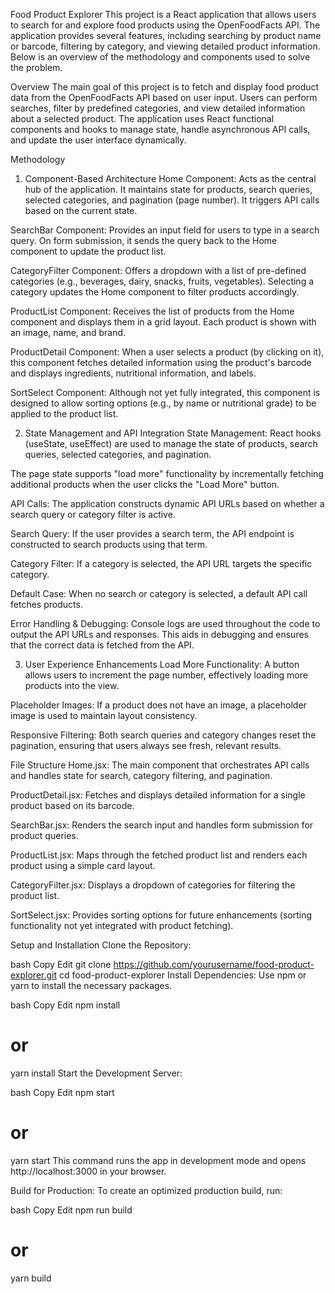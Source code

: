 Food Product Explorer
This project is a React application that allows users to search for and explore food products using the OpenFoodFacts API. The application provides several features, including searching by product name or barcode, filtering by category, and viewing detailed product information. Below is an overview of the methodology and components used to solve the problem.

Overview
The main goal of this project is to fetch and display food product data from the OpenFoodFacts API based on user input. Users can perform searches, filter by predefined categories, and view detailed information about a selected product. The application uses React functional components and hooks to manage state, handle asynchronous API calls, and update the user interface dynamically.

Methodology
1. Component-Based Architecture
Home Component:
Acts as the central hub of the application. It maintains state for products, search queries, selected categories, and pagination (page number). It triggers API calls based on the current state.

SearchBar Component:
Provides an input field for users to type in a search query. On form submission, it sends the query back to the Home component to update the product list.

CategoryFilter Component:
Offers a dropdown with a list of pre-defined categories (e.g., beverages, dairy, snacks, fruits, vegetables). Selecting a category updates the Home component to filter products accordingly.

ProductList Component:
Receives the list of products from the Home component and displays them in a grid layout. Each product is shown with an image, name, and brand.

ProductDetail Component:
When a user selects a product (by clicking on it), this component fetches detailed information using the product's barcode and displays ingredients, nutritional information, and labels.

SortSelect Component:
Although not yet fully integrated, this component is designed to allow sorting options (e.g., by name or nutritional grade) to be applied to the product list.

2. State Management and API Integration
State Management:
React hooks (useState, useEffect) are used to manage the state of products, search queries, selected categories, and pagination.

The page state supports "load more" functionality by incrementally fetching additional products when the user clicks the "Load More" button.

API Calls:
The application constructs dynamic API URLs based on whether a search query or category filter is active.

Search Query: If the user provides a search term, the API endpoint is constructed to search products using that term.

Category Filter: If a category is selected, the API URL targets the specific category.

Default Case: When no search or category is selected, a default API call fetches products.

Error Handling & Debugging:
Console logs are used throughout the code to output the API URLs and responses. This aids in debugging and ensures that the correct data is fetched from the API.

3. User Experience Enhancements
Load More Functionality:
A button allows users to increment the page number, effectively loading more products into the view.

Placeholder Images:
If a product does not have an image, a placeholder image is used to maintain layout consistency.

Responsive Filtering:
Both search queries and category changes reset the pagination, ensuring that users always see fresh, relevant results.

File Structure
Home.jsx:
The main component that orchestrates API calls and handles state for search, category filtering, and pagination.

ProductDetail.jsx:
Fetches and displays detailed information for a single product based on its barcode.

SearchBar.jsx:
Renders the search input and handles form submission for product queries.

ProductList.jsx:
Maps through the fetched product list and renders each product using a simple card layout.

CategoryFilter.jsx:
Displays a dropdown of categories for filtering the product list.

SortSelect.jsx:
Provides sorting options for future enhancements (sorting functionality not yet integrated with product fetching).

Setup and Installation
Clone the Repository:

bash
Copy
Edit
git clone https://github.com/yourusername/food-product-explorer.git
cd food-product-explorer
Install Dependencies:
Use npm or yarn to install the necessary packages.

bash
Copy
Edit
npm install
# or
yarn install
Start the Development Server:

bash
Copy
Edit
npm start
# or
yarn start
This command runs the app in development mode and opens http://localhost:3000 in your browser.

Build for Production:
To create an optimized production build, run:

bash
Copy
Edit
npm run build
# or
yarn build